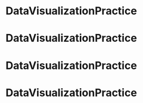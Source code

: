 # DataVisualizationPractice
# DataVisualizationPractice
# DataVisualizationPractice
# DataVisualizationPractice
